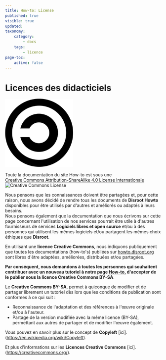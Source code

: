 ```yaml
---
title: How-to: License
published: true
visible: true
updated:
taxonomy:
    category:
        - docs
    tags:
        - licence
page-toc:
    active: false
---
```


# Licences des didacticiels
![](en/copyleft.png)

Toute la documentation du site How-to est sous une <br><a rel="license" href="http://creativecommons.org/licenses/by-sa/4.0/">Creative Commons Attribution-ShareAlike 4.0 License Internationale</a><br><img alt="Creative Commons License" style="border-width:0" src="https://i.creativecommons.org/l/by-sa/4.0/80x15.png"/>
<br>

Nous pensons que les connaissances doivent être partagées et, pour cette raison, nous avons décidé de rendre tous les documents de **Disroot Howto** disponibles pour être utilisés par d'autres et améliorés ou adaptés à leurs besoins.<br>
Nous pensons également que la documentation que nous écrivons sur cette page concernant l'utilisation de nos services pourrait être utile à d'autres fournisseurs de services **Logiciels libres et open source** et/ou à des personnes qui utilisent les mêmes logiciels et/ou partagent les mêmes choix éthiques que **Disroot**.

En utilisant une **licence Creative Commons**, nous indiquons publiquement que toutes les documentations (how-to's) publiées sur [howto.disroot.org](https://howto.disroot.org) sont libres d'être adaptées, améliorées, distribuées et/ou partagées.

**Par conséquent, nous demandons à toutes les personnes qui souhaitent contribuer avec un nouveau tutoriel à notre page [How-to](https://howto.disroot.org), d'accepter de le publier sous la licence Creative Commons BY-SA**.

Le **Creative Commons BY-SA**, permet à quiconque de modifier et de partager librement un tutoriel dès lors que les conditions de publication sont conformes à ce qui suit :
- Reconnaissance de l'adaptation et des références à l'œuvre originale et/ou à l'auteur.
- Partage de la version modifiée avec la même licence (BY-SA), permettant aux autres de partager et de modifier l'œuvre également.


Vous pouvez en savoir plus sur le concept de **Copyleft** [ici].(https://en.wikipedia.org/wiki/Copyleft).

Et plus d'informations sur les **Licences Creative Commons** [ici].(https://creativecommons.org/).
